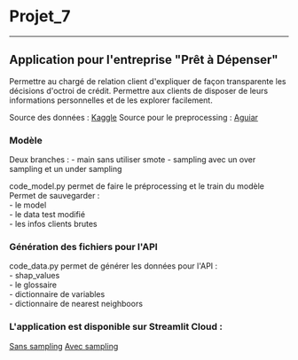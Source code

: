 # Projet_7
***
## Application pour l'entreprise "Prêt à Dépenser"
Permettre au chargé de relation client d'expliquer de façon transparente les décisions d'octroi de crédit.
Permettre aux clients de disposer de leurs informations personnelles et de les explorer facilement.

Source des données : [Kaggle](https://www.kaggle.com/competitions/home-credit-default-risk/data)
Source pour le preprocessing : [Aguiar](https://www.kaggle.com/code/jsaguiar/lightgbm-with-simple-features)
### Modèle

Deux branches :
    - main sans utiliser smote
    - sampling avec un over sampling et un under sampling

code_model.py permet de faire le préprocessing et le train du modèle
Permet de sauvegarder :  
    - le model  
    - le data test modifié  
    - les infos clients brutes  

### Génération des fichiers pour l'API
code_data.py permet de générer les données pour l'API :  
    - shap_values  
    - le glossaire  
    - dictionnaire de variables  
    - dictionnaire de nearest neighboors  

### L'application est disponible sur Streamlit Cloud :
[Sans sampling](https://mikael-dataanalyst-pret-a-depenser-home-7jlehp.streamlit.app/)
[Avec sampling](https://mikael-dataanalyst-pret-a-depenser-home-sampling-5nai7s.streamlit.app/)

